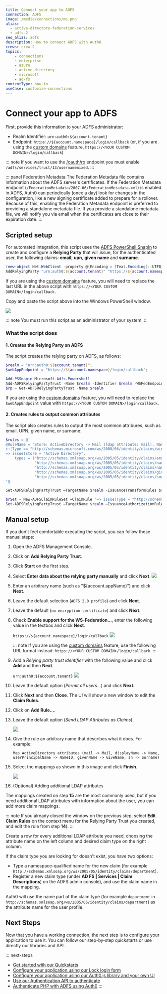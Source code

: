 ```yaml
---
title: Connect your app to ADFS
connection: ADFS
image: /media/connections/ms.png
alias:
  - active-directory-federation-services
  - adfs-2
seo_alias: adfs
description: How to connect ADFS with Auth0.
crews: crew-2
topics:
    - connections
    - enterprise
    - azure
    - active-directory
    - microsoft
    - ad-fs
contentType: how-to
useCase: customize-connections
---
```

# Connect your app to ADFS

First, provide this information to your ADFS administrator:

* Realm Identifier: `urn:auth0:${account.tenant}`
* Endpoint: `https://${account.namespace}/login/callback` (or, if you are using the [custom domains](/custom-domains) feature, `https://<YOUR CUSTOM DOMAIN>/login/callback`)

::: note
If you want to use the [/oauth/ro](/api/authentication/reference#resource-owner) endpoint you must enable `/adfs/services/trust/13/usernamemixed`.
:::

::: panel Federation Metadata
The Federation Metadata file contains information about the ADFS server's certificates. If the Federation Metadata endpoint (`/FederationMetadata/2007-06/FederationMetadata.xml`) is enabled in ADFS, Auth0 can periodically (once a day) look for changes in the configuration, like a new signing certificate added to prepare for a rollover. Because of this, enabling the Federation Metadata endpoint is preferred to providing a standalone metadata file. If you provide a standalone metadata file, we will notify you via email when the certificates are close to their expiration date.
:::

## Scripted setup

For automated integration, this script uses the [ADFS PowerShell SnapIn](http://technet.microsoft.com/en-us/library/adfs2-powershell-basics.aspx) to create and configure a **Relying Party** that will issue, for the authenticated user, the following claims: **email**, **upn**, **given name** and **surname**.

```powershell
(new-object Net.WebClient -property @{Encoding = [Text.Encoding]::UTF8}).DownloadString("https://raw.github.com/auth0/adfs-auth0/master/adfs.ps1") | iex
AddRelyingParty "urn:auth0:${account.tenant}" "https://${account.namespace}/login/callback"
```

If you are using the [custom domains](/custom-domains) feature, you will need to replace the last URL in the above script with `https://<YOUR CUSTOM DOMAIN>/login/callback`.

Copy and paste the script above into the Windows PowerShell window.

![](/media/articles/connections/enterprise/adfs/adfs-script.png)

::: note
You must run this script as an administrator of your system.
:::

### What the script does

#### 1. Creates the Relying Party on ADFS

The script creates the relying party on ADFS, as follows:

```powershell
$realm = "urn:auth0:${account.tenant}";
$webAppEndpoint = "https://${account.namespace}/login/callback";

Add-PSSnapin Microsoft.Adfs.Powershell
Add-ADFSRelyingPartyTrust -Name $realm -Identifier $realm -WSFedEndpoint $webAppEndpoint
$rp = Get-ADFSRelyingPartyTrust -Name $realm
```

If you are using the [custom domains](/custom-domains) feature, you will need to replace the `$webAppEndpoint` value with `https://<YOUR CUSTOM DOMAIN>/login/callback`.

#### 2. Creates rules to output common attributes

The script also creates rules to output the most common attribures, such as email, UPN, given name, or surname:

```powershell
$rules = @'
@RuleName = "Store: ActiveDirectory -> Mail (ldap attribute: mail), Name (ldap attribute: displayName), Name ID (ldap attribute: userPrincipalName), GivenName (ldap attribute: givenName), Surname (ldap attribute: sn)"
c:[Type == "http://schemas.microsoft.com/ws/2008/06/identity/claims/windowsaccountname", Issuer == "AD AUTHORITY"]
=> issue(store = "Active Directory",
    types = ("http://schemas.xmlsoap.org/ws/2005/05/identity/claims/emailaddress",
             "http://schemas.xmlsoap.org/ws/2005/05/identity/claims/name",
             "http://schemas.xmlsoap.org/ws/2005/05/identity/claims/nameidentifier",
             "http://schemas.xmlsoap.org/ws/2005/05/identity/claims/givenname",
             "http://schemas.xmlsoap.org/ws/2005/05/identity/claims/surname"), query = ";mail,displayName,userPrincipalName,givenName,sn;{0}", param = c.Value);
'@

Set-ADFSRelyingPartyTrust –TargetName $realm -IssuanceTransformRules $rules

$rSet = New-ADFSClaimRuleSet –ClaimRule '=> issue(Type = "http://schemas.microsoft.com/authorization/claims/permit", Value = "true");'
Set-ADFSRelyingPartyTrust –TargetName $realm –IssuanceAuthorizationRules $rSet.ClaimRulesString
```

## Manual setup

If you don't feel comfortable executing the script, you can follow these manual steps:

1. Open the ADFS Management Console.
1. Click on **Add Relying Party Trust**.
1. Click **Start** on the first step.
1. Select **Enter data about the relying party manually** and click **Next**.
    ![](/media/articles/connections/enterprise/adfs/adfs-importmanual.png)
1. Enter an arbitrary name (such as "${account.appName}") and click **Next**.
1. Leave the default selection (`ADFS 2.0 profile`) and click **Next**.
1. Leave the default (`no encryption certificate`) and click **Next**.
1. Check **Enable support for the WS-Federation...**, enter the following value in the textbox and click **Next**.

    `https://${account.namespace}/login/callback`
    ![](/media/articles/connections/enterprise/adfs/adfs-url.png)

    ::: note
    If you are using the [custom domains](/custom-domains) feature, use the following URL format instead: `https://<YOUR CUSTOM DOMAIN>/login/callback`.
    :::

1. Add a *Relying party trust identifier* with the following value and click **Add** and then **Next**.

    `urn:auth0:${account.tenant}`
    ![](/media/articles/connections/enterprise/adfs/adfs-identifier.png)

1. Leave the default option (*Permit all users...*) and click **Next**.
1. Click **Next** and then **Close**. The UI will show a new window to edit the **Claim Rules**.
1. Click on **Add Rule...**.
1. Leave the default option (*Send LDAP Attributes as Claims*).

    ![](/media/articles/connections/enterprise/adfs/adfs-sendldap.png)

1. Give the rule an arbitrary name that describes what it does. For example:

    `Map ActiveDirectory attributes (mail -> Mail, displayName -> Name, userPrincipalName -> NameID, givenName -> GiveName, sn -> Surname)`

1. Select the mappings as shown in this image and click **Finish**.

    ![](/media/articles/connections/enterprise/adfs/adfs-claimrules.png)

1. (Optional) Adding additional LDAP attributes

  The mappings created on step **15** are the most commonly used, but if you need additional LDAP attributes with information about the user, you can add more claim mappings.

::: note
If you already closed the window on the previous step, select **Edit Claim Rules** on the context menu for the Relying Party Trust you created, and edit the rule from step **14**).
:::

Create a row for every additional LDAP attribute you need, choosing the attribute name on the left column and desired claim type on the right column.

If the claim type you are looking for doesn't exist, you have two options:

* Type a namespace-qualified name for the new claim (for example `http://schemas.xmlsoap.org/ws/2005/05/identity/claims/department`).
* Register a new claim type (under **AD FS | Services | Claim Descriptions**) on the ADFS admin console), and use the claim name in the mapping.

Auth0 will use the name part of the claim type (for example `department` in `http://schemas.xmlsoap.org/ws/2005/05/identity/claims/department`) as the attribute name for the user profile.

## Next Steps

Now that you have a working connection, the next step is to configure your application to use it. You can follow our step-by-step quickstarts or use directly our libraries and API.

::: next-steps
* [Get started with our Quickstarts](/quickstarts)
* [Configure your application using our Lock login form](/libraries/lock)
* [Configure your application using our Auth0.js library and your own UI](/libraries/auth0js)
* [Use our Authentication API to authenticate](/api/authentication)
* [Authenticate PHP with ADFS using Auth0](https://auth0.com/authenticate/php/adfs)
:::

